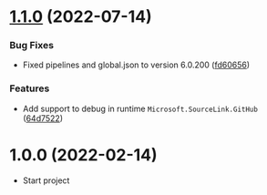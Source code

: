 # [1.1.0](https://github.com/TechNobre/PowerUtils.BuildingBlocks.Data/compare/v1.0.0...v1.1.0) (2022-07-14)


### Bug Fixes

* Fixed pipelines and global.json to version 6.0.200 ([fd60656](https://github.com/TechNobre/PowerUtils.BuildingBlocks.Data/commit/fd60656cf1d1ded027f9220ecc427edc89961b57))


### Features

* Add support to debug in runtime `Microsoft.SourceLink.GitHub` ([64d7522](https://github.com/TechNobre/PowerUtils.BuildingBlocks.Data/commit/64d75225db54dc725b89f032ec10211482e632e2))

# 1.0.0 (2022-02-14)

* Start project
